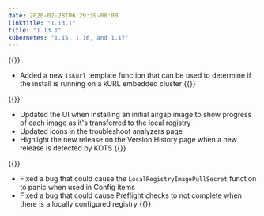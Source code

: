 ```yaml
---
date: 2020-02-28T06:29:39-08:00
linktitle: "1.13.1"
title: "1.13.1"
kubernetes: "1.15, 1.16, and 1.17"
---
```


{{<features>}}
* Added a new `IsKurl` template function that can be used to determine if the install is running on a kURL embedded cluster
{{</features>}}

{{<changes>}}
* Updated the UI when installing an initial airgap image to show progress of each image as it's transferred to the local registry
* Updated icons in the troubleshoot analyzers page
* Highlight the new release on the Version History page when a new release is detected by KOTS
{{</changes>}}

{{<fixes>}}
* Fixed a bug that could cause the `LocalRegistryImagePullSecret` function to panic when used in Config items
* Fixed a bug that could cause Preflight checks to not complete when there is a locally configured registry
{{</fixes>}}
